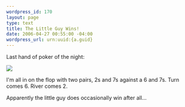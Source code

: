 ```yaml
--- 
wordpress_id: 170
layout: page
type: text
title: The Little Guy Wins!
date: 2006-04-27 00:55:00 -04:00
wordpress_url: urn:uuid:{a.guid}
---
```

<p>Last hand of poker of the night:</p>

<p><img src="http://static.flickr.com/52/135800775_72633f9da2_d.jpg"></p>

<p>I'm all in on the flop with two pairs, 2s and 7s against a 6 and 7s.  Turn comes 6.  River comes 2.</p>

<p>Apparently the little guy does occasionally win after all...</p>
